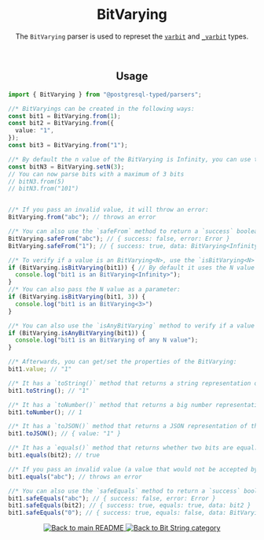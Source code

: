 <h1 align="center">
	BitVarying
</h1>
<p align="center">
  The <code>BitVarying</code> parser is used to represet the <a href="https://www.postgresql.org/docs/current/datatype-bit.html"><code>varbit</code></a> and <a href="https://www.postgresql.org/docs/current/datatype-bit.html"><code>_varbit</code></a> types.
</p>
<br/>

<!-- Usage -->
<h2 align="center">
	Usage
</h2>

```ts
import { BitVarying } from "@postgresql-typed/parsers";

//* BitVaryings can be created in the following ways:
const bit1 = BitVarying.from(1);
const bit2 = BitVarying.from({
  value: "1",
});
const bit3 = BitVarying.from("1");

//* By default the n value of the BitVarying is Infinity, you can use the `setN` method to customize this:
const bitN3 = BitVarying.setN(3);
// You can now parse bits with a maximum of 3 bits
// bitN3.from(5)
// bitN3.from("101")


//* If you pass an invalid value, it will throw an error:
BitVarying.from("abc"); // throws an error

//* You can also use the `safeFrom` method to return a `success` boolean instead of throwing an error:
BitVarying.safeFrom("abc"); // { success: false, error: Error }
BitVarying.safeFrom("1"); // { success: true, data: BitVarying<Infinity>(1) }

//* To verify if a value is an BitVarying<N>, use the `isBitVarying<N>` method:
if (BitVarying.isBitVarying(bit1)) { // By default it uses the N value of the BitVarying (in this case Infinity)
  console.log("bit1 is an BitVarying<Infinity>");
}
//* You can also pass the N value as a parameter:
if (BitVarying.isBitVarying(bit1, 3)) {
  console.log("bit1 is an BitVarying<3>")
}

//* You can also use the `isAnyBitVarying` method to verify if a value is an BitVarying of any N value:
if (BitVarying.isAnyBitVarying(bit1)) {
  console.log("bit1 is an BitVarying of any N value");
}

//* Afterwards, you can get/set the properties of the BitVarying:
bit1.value; // "1"

//* It has a `toString()` method that returns a string representation of the BitVarying:
bit1.toString(); // "1"

//* It has a `toNumber()` method that returns a big number representation of the BitVarying:
bit1.toNumber(); // 1

//* It has a `toJSON()` method that returns a JSON representation of the BitVarying:
bit1.toJSON(); // { value: "1" }

//* It has a `equals()` method that returns whether two bits are equal:
bit1.equals(bit2); // true

//* If you pass an invalid value (a value that would not be accepted by the `from` method), it will throw an error:
bit1.equals("abc"); // throws an error

//* You can also use the `safeEquals` method to return a `success` boolean instead of throwing an error:
bit1.safeEquals("abc"); // { success: false, error: Error }
bit1.safeEquals(bit2); // { success: true, equals: true, data: bit2 }
bit1.safeEquals("0"); // { success: true, equals: false, data: BitVarying(0) }
```

<p align="center">
  <!-- Back to main README button -->
  <a href="../../README.md">
    <img src="https://img.shields.io/badge/-Back%20to%20main%20README-blue" alt="Back to main README" />
  </a>
  <!-- Back to category button -->
  <a href="./BitString.md">
    <img src="https://img.shields.io/badge/-Back%20to%20Bit%20String%20category-blue" alt="Back to Bit String category" />
  </a>
</p>